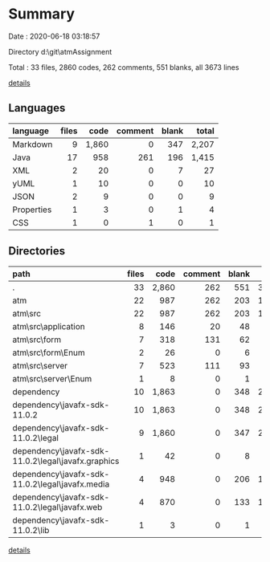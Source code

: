 # Summary

Date : 2020-06-18 03:18:57

Directory d:\git\atmAssignment

Total : 33 files,  2860 codes, 262 comments, 551 blanks, all 3673 lines

[details](details.md)

## Languages
| language | files | code | comment | blank | total |
| :--- | ---: | ---: | ---: | ---: | ---: |
| Markdown | 9 | 1,860 | 0 | 347 | 2,207 |
| Java | 17 | 958 | 261 | 196 | 1,415 |
| XML | 2 | 20 | 0 | 7 | 27 |
| yUML | 1 | 10 | 0 | 0 | 10 |
| JSON | 2 | 9 | 0 | 0 | 9 |
| Properties | 1 | 3 | 0 | 1 | 4 |
| CSS | 1 | 0 | 1 | 0 | 1 |

## Directories
| path | files | code | comment | blank | total |
| :--- | ---: | ---: | ---: | ---: | ---: |
| . | 33 | 2,860 | 262 | 551 | 3,673 |
| atm | 22 | 987 | 262 | 203 | 1,452 |
| atm\src | 22 | 987 | 262 | 203 | 1,452 |
| atm\src\application | 8 | 146 | 20 | 48 | 214 |
| atm\src\form | 7 | 318 | 131 | 62 | 511 |
| atm\src\form\Enum | 2 | 26 | 0 | 6 | 32 |
| atm\src\server | 7 | 523 | 111 | 93 | 727 |
| atm\src\server\Enum | 1 | 8 | 0 | 1 | 9 |
| dependency | 10 | 1,863 | 0 | 348 | 2,211 |
| dependency\javafx-sdk-11.0.2 | 10 | 1,863 | 0 | 348 | 2,211 |
| dependency\javafx-sdk-11.0.2\legal | 9 | 1,860 | 0 | 347 | 2,207 |
| dependency\javafx-sdk-11.0.2\legal\javafx.graphics | 1 | 42 | 0 | 8 | 50 |
| dependency\javafx-sdk-11.0.2\legal\javafx.media | 4 | 948 | 0 | 206 | 1,154 |
| dependency\javafx-sdk-11.0.2\legal\javafx.web | 4 | 870 | 0 | 133 | 1,003 |
| dependency\javafx-sdk-11.0.2\lib | 1 | 3 | 0 | 1 | 4 |

[details](details.md)